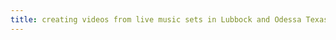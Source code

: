 ```yaml
---
title: creating videos from live music sets in Lubbock and Odessa Texas by using Cap Cut software and other editing tools
---
```

